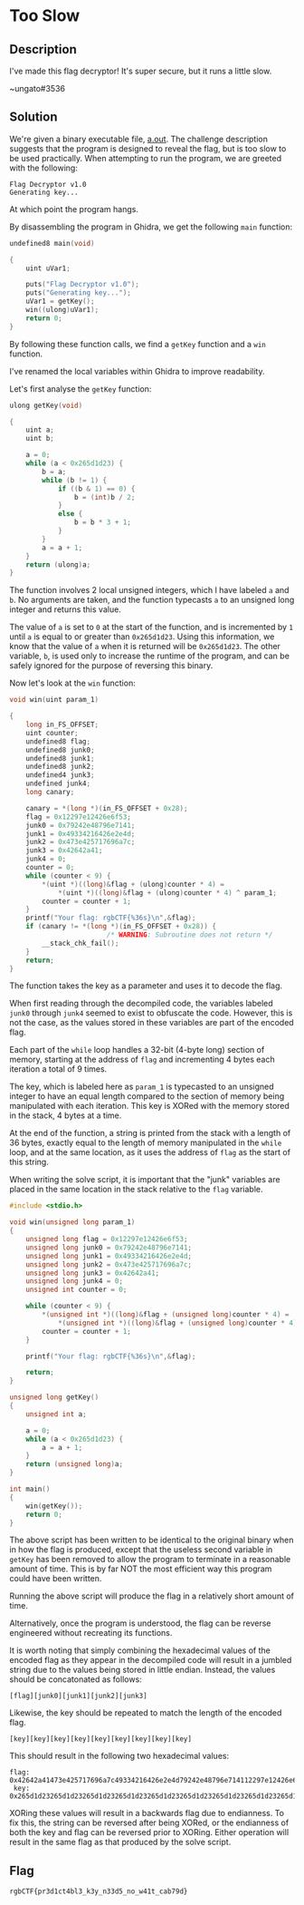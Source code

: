 # Too Slow

## Description

I've made this flag decryptor! It's super secure, but it runs a little slow.

~ungato#3536

## Solution

We're given a binary executable file, [a.out](./a.out).
The challenge description suggests that the program is designed to reveal the flag, but is too slow to be used practically.
When attempting to run the program, we are greeted with the following:

```
Flag Decryptor v1.0
Generating key...

```

At which point the program hangs.

By disassembling the program in Ghidra, we get the following `main` function:

```c
undefined8 main(void)

{
    uint uVar1;

    puts("Flag Decryptor v1.0");
    puts("Generating key...");
    uVar1 = getKey();
    win((ulong)uVar1);
    return 0;
}
```

By following these function calls, we find a `getKey` function and a `win` function.

I've renamed the local variables within Ghidra to improve readability.

Let's first analyse the `getKey` function:

```c
ulong getKey(void)

{
    uint a;
    uint b;

    a = 0;
    while (a < 0x265d1d23) {
        b = a;
        while (b != 1) {
            if ((b & 1) == 0) {
                b = (int)b / 2;
            }
            else {
                b = b * 3 + 1;
            }
        }
        a = a + 1;
    }
    return (ulong)a;
}
```

The function involves 2 local unsigned integers, which I have labeled `a` and `b`.
No arguments are taken, and the function typecasts `a` to an unsigned long integer and returns this value.

The value of `a` is set to `0` at the start of the function, and is incremented by `1` until `a` is equal to or greater than `0x265d1d23`.
Using this information, we know that the value of `a` when it is returned will be `0x265d1d23`.
The other variable, `b`, is used only to increase the runtime of the program, and can be safely ignored for the purpose of reversing this binary.

Now let's look at the `win` function:

```c
void win(uint param_1)

{
    long in_FS_OFFSET;
    uint counter;
    undefined8 flag;
    undefined8 junk0;
    undefined8 junk1;
    undefined8 junk2;
    undefined4 junk3;
    undefined junk4;
    long canary;

    canary = *(long *)(in_FS_OFFSET + 0x28);
    flag = 0x12297e12426e6f53;
    junk0 = 0x79242e48796e7141;
    junk1 = 0x49334216426e2e4d;
    junk2 = 0x473e425717696a7c;
    junk3 = 0x42642a41;
    junk4 = 0;
    counter = 0;
    while (counter < 9) {
        *(uint *)((long)&flag + (ulong)counter * 4) =
            *(uint *)((long)&flag + (ulong)counter * 4) ^ param_1;
        counter = counter + 1;
    }
    printf("Your flag: rgbCTF{%36s}\n",&flag);
    if (canary != *(long *)(in_FS_OFFSET + 0x28)) {
                        /* WARNING: Subroutine does not return */
        __stack_chk_fail();
    }
    return;
}
```

The function takes the key as a parameter and uses it to decode the flag.

When first reading through the decompiled code, the variables labeled `junk0` through `junk4` seemed to exist to obfuscate the code.
However, this is not the case, as the values stored in these variables are part of the encoded flag.

Each part of the `while` loop handles a 32-bit (4-byte long) section of memory, starting at the address of `flag` and incrementing 4 bytes each iteration a total of 9 times.

The key, which is labeled here as `param_1` is typecasted to an unsigned integer to have an equal length compared to the section of memory being manipulated with each iteration.
This key is XORed with the memory stored in the stack, 4 bytes at a time.

At the end of the function, a string is printed from the stack with a length of 36 bytes, exactly equal to the length of memory manipulated in the `while` loop, and at the same location, as it uses the address of `flag` as the start of this string.

When writing the solve script, it is important that the "junk" variables are placed in the same location in the stack relative to the `flag` variable.

```c
#include <stdio.h>

void win(unsigned long param_1)
{
    unsigned long flag = 0x12297e12426e6f53;
    unsigned long junk0 = 0x79242e48796e7141;
    unsigned long junk1 = 0x49334216426e2e4d;
    unsigned long junk2 = 0x473e425717696a7c;
    unsigned long junk3 = 0x42642a41;
    unsigned long junk4 = 0;
    unsigned int counter = 0;

    while (counter < 9) {
        *(unsigned int *)((long)&flag + (unsigned long)counter * 4) =
            *(unsigned int *)((long)&flag + (unsigned long)counter * 4) ^ param_1;
        counter = counter + 1;
    }

    printf("Your flag: rgbCTF{%36s}\n",&flag);

    return;
}

unsigned long getKey()
{
    unsigned int a;

    a = 0;
    while (a < 0x265d1d23) {
        a = a + 1;
    }
    return (unsigned long)a;
}

int main()
{
    win(getKey());
    return 0;
}
```

The above script has been written to be identical to the original binary when in how the flag is produced, except that the useless second variable in `getKey` has been removed to allow the program to terminate in a reasonable amount of time.
This is by far NOT the most efficient way this program could have been written.

Running the above script will produce the flag in a relatively short amount of time.

Alternatively, once the program is understood, the flag can be reverse engineered without recreating its functions.

It is worth noting that simply combining the hexadecimal values of the encoded flag as they appear in the decompiled code will result in a jumbled string due to the values being stored in little endian.
Instead, the values should be concatonated as follows:

```[flag][junk0][junk1][junk2][junk3]```

Likewise, the key should be repeated to match the length of the encoded flag.

```[key][key][key][key][key][key][key][key][key]```

This should result in the following two hexadecimal values:

```
flag: 0x42642a41473e425717696a7c49334216426e2e4d79242e48796e714112297e12426e6f53
 key: 0x265d1d23265d1d23265d1d23265d1d23265d1d23265d1d23265d1d23265d1d23265d1d23
```

XORing these values will result in a backwards flag due to endianness.
To fix this, the string can be reversed after being XORed, or the endianness of both the key and flag can be reversed prior to XORing.
Either operation will result in the same flag as that produced by the solve script.

## Flag

```rgbCTF{pr3d1ct4bl3_k3y_n33d5_no_w41t_cab79d}```

